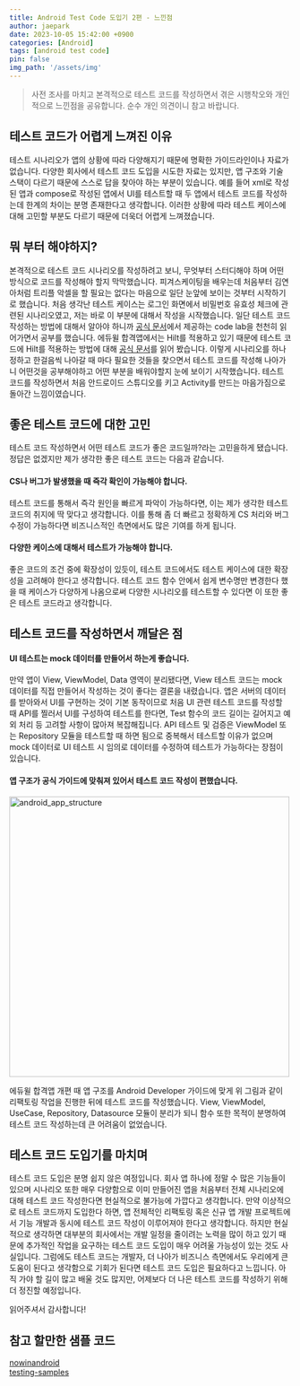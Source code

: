 ```yaml
---
title: Android Test Code 도입기 2편 - 느낀점
author: jaepark
date: 2023-10-05 15:42:00 +0900
categories: [Android]
tags: [android test code]
pin: false
img_path: '/assets/img'
---
```

> 사전 조사를 마치고 본격적으로 테스트 코드를 작성하면서 겪은 시행착오와 개인적으로 느낀점을 공유합니다. 순수 개인 의견이니 참고 바랍니다.

## **테스트 코드가 어렵게 느껴진 이유**
테스트 시나리오가 앱의 상황에 따라 다양해지기 때문에 명확한 가이드라인이나 자료가 없습니다. 다양한 회사에서 테스트 코드 도입을 시도한 자료는 있지만, 
앱 구조와 기술 스택이 다르기 때문에 스스로 답을 찾아야 하는 부분이 있습니다. 예를 들어 xml로 작성된 앱과 compose로 작성된 앱에서 UI를 테스트할 때 
두 앱에서 테스트 코드를 작성하는데 한계의 차이는 분명 존재한다고 생각합니다. 이러한 상황에 따라 테스트 케이스에 대해 고민할 부분도 다르기 때문에 더욱더 어렵게 느껴졌습니다.

## **뭐 부터 해야하지?**
본격적으로 테스트 코드 시나리오를 작성하려고 보니, 무엇부터 스터디해야 하며 어떤 방식으로 코드를 작성해야 할지 막막했습니다. 
피겨스케이팅을 배우는데 처음부터 김연아처럼 트리플 악셀을 할 필요는 없다는 마음으로 일단 눈앞에 보이는 것부터 시작하기로 했습니다. 
처음 생각난 테스트 케이스는 로그인 화면에서 비밀번호 유효성 체크에 관련된 시나리오였고, 저는 바로 이 부분에 대해서 작성을 시작했습니다. 
일단 테스트 코드 작성하는 방법에 대해서 알아야 하니까 [공식 문서](https://developer.android.com/codelabs/jetpack-compose-testing#0)에서 
제공하는 code lab을 천천히 읽어가면서 공부를 했습니다. 에듀윌 합격앱에서는 Hilt를 적용하고 있기 때문에 테스트 코드에 Hilt를 적용하는 방법에 대해 
[공식 문서](https://developer.android.com/training/dependency-injection/hilt-testing)를 읽어 봤습니다.
이렇게 시나리오를 하나 정하고 한걸음씩 나아갈 때 마다 필요한 것들을 찾으면서 테스트 코드를 작성해 나아가니 어떤것을 공부해야하고 
어떤 부분을 배워야할지 눈에 보이기 시작했습니다. 테스트 코드를 작성하면서 처음 안드로이드 스튜디오를 키고 Activity를 만드는 마음가짐으로 돌아간 느낌이였습니다. 

## **좋은 테스트 코드에 대한 고민**
테스트 코드 작성하면서 어떤 테스트 코드가 좋은 코드일까?라는 고민을하게 됐습니다. 정답은 없겠지만 제가 생각한 좋은 테스트 코드는 다음과 같습니다.

#### CS나 버그가 발생했을 때 즉각 확인이 가능해야 합니다.
테스트 코드를 통해서 즉각 원인을 빠르게 파악이 가능하다면, 이는 제가 생각한 테스트 코드의 취지에 딱 맞다고 생각합니다. 
이를 통해 좀 더 빠르고 정확하게 CS 처리와 버그 수정이 가능하다면 비즈니스적인 측면에서도 많은 기여를 하게 됩니다.

#### 다양한 케이스에 대해서 테스트가 가능해야 합니다.
좋은 코드의 조건 중에 확장성이 있듯이, 테스트 코드에서도 테스트 케이스에 대한 확장성을 고려해야 한다고 생각합니다. 
테스트 코드 함수 안에서 쉽게 변수명만 변경한다 했을 때 케이스가 다양하게 나옴으로써 다양한 시나리오를 테스트할 수 있다면 이 또한 좋은 테스트 코드라고 생각합니다.

## **테스트 코드를 작성하면서 깨달은 점**

#### UI 테스트는 mock 데이터를 만들어서 하는게 좋습니다.
만약 앱이 View, ViewModel, Data 영역이 분리됐다면, View 테스트 코드는 mock 데이터를 직접 만들어서 작성하는 것이 좋다는 결론을 내렸습니다. 
앱은 서버의 데이터를 받아와서 UI를 구현하는 것이 기본 동작이므로 처음 UI 관련 테스트 코드를 작성할 때 API를 찔러서 UI를 구성하여 테스트를 한다면, 
Test 함수의 코드 길이는 길어지고 예외 처리 등 고려할 사항이 많아져 복잡해집니다. API 테스트 및 검증은 ViewModel 또는 Repository 모듈을 테스트할 때 
하면 됨으로 중복해서 테스트할 이유가 없으며 mock 데이터로 UI 테스트 시 임의로 데이터를 수정하여 테스트가 가능하다는 장점이 있습니다.

#### 앱 구조가 공식 가이드에 맞춰져 있어서 테스트 코드 작성이 편했습니다.

<img width="500" alt="android_app_structure" src="https://github.com/YoonJaePark3908/StockPortfolio/assets/54883589/7e4b8f07-5839-40eb-bb4d-7394beec3e9b">

에듀윌 합격앱 개편 때 앱 구조를 Android Developer 가이드에 맞게 위 그림과 같이 리팩토링 작업을 진행한 뒤에 테스트 코드를 작성했습니다. 
View, ViewModel, UseCase, Repository, Datasource 모듈이 분리가 되니 함수 또한 목적이 분명하여 테스트 코드 작성하는데 큰 어려움이 없었습니다.

## **테스트 코드 도입기를 마치며**
테스트 코드 도입은 분명 쉽지 않은 여정입니다. 회사 앱 하나에 정말 수 많은 기능들이 있으며 시나리오 또한 매우 다양함으로 이미 만들어진 앱을 처음부터 전체 시나리오에 대해 테스트 코드 작성한다면 현실적으로 불가능에 가깝다고 생각합니다.
만약 이상적으로 테스트 코드까지 도입한다 하면, 앱 전체적인 리팩토링 혹은 신규 앱 개발 프로젝트에서 기능 개발과 동시에 테스트 코드 작성이 이루어져야 한다고 생각합니다. 
하지만 현실적으로 생각하면 대부분의 회사에서는 개발 일정을 줄이려는 노력을 많이 하고 있기 때문에 추가적인 작업을 요구하는 테스트 코드 도입이 매우 어려울 가능성이 있는 것도 사실입니다.
그럼에도 테스트 코드는 개발자, 더 나아가 비즈니스 측면에서도 우리에게 큰 도움이 된다고 생각함으로 기회가 된다면 테스트 코드 도입은 필요하다고 느낍니다.
아직 가야 할 길이 많고 배울 것도 많지만, 어제보다 더 나은 테스트 코드를 작성하기 위해 더 정진할 예정입니다. 

읽어주셔서 감사합니다!

## **참고 할만한 샘플 코드**
[nowinandroid](https://github.com/android/nowinandroid)  
[testing-samples](https://github.com/android/testing-samples)
